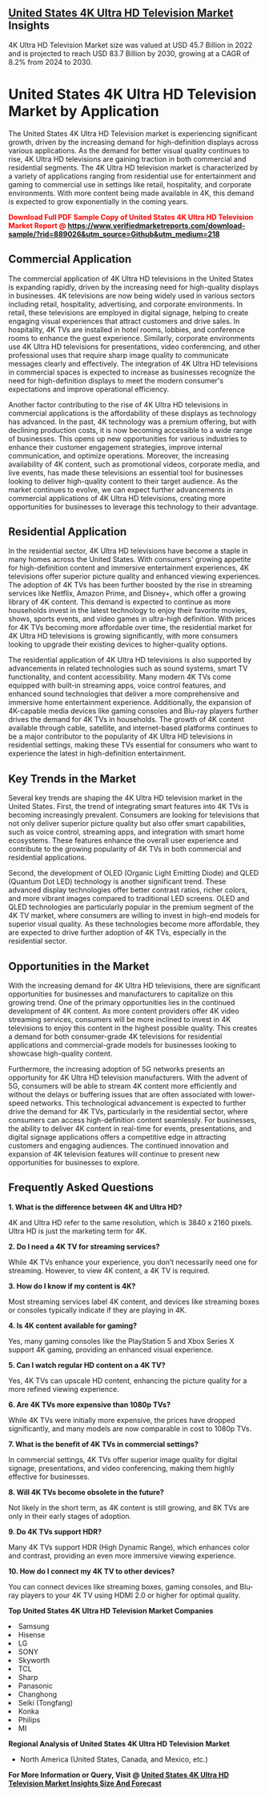 <h2><a href="https://www.verifiedmarketreports.com/download-sample/?rid=889026&amp;utm_source=Github&amp;utm_medium=218" target="_blank">United States 4K Ultra HD Television Market</a> Insights</h2><p>4K Ultra HD Television Market size was valued at USD 45.7 Billion in 2022 and is projected to reach USD 83.7 Billion by 2030, growing at a CAGR of 8.2% from 2024 to 2030.</p><p><h1>United States 4K Ultra HD Television Market by Application</h1> <p>The United States 4K Ultra HD Television market is experiencing significant growth, driven by the increasing demand for high-definition displays across various applications. As the demand for better visual quality continues to rise, 4K Ultra HD televisions are gaining traction in both commercial and residential segments. The 4K Ultra HD television market is characterized by a variety of applications ranging from residential use for entertainment and gaming to commercial use in settings like retail, hospitality, and corporate environments. With more content being made available in 4K, this demand is expected to grow exponentially in the coming years.</p> <p><strong><p><span class=""><span style="color: #ff0000;"><strong>Download Full PDF Sample Copy of United States 4K Ultra HD Television Market Report</strong> @ </span><a href="https://www.verifiedmarketreports.com/download-sample/?rid=889026&amp;utm_source=Github&amp;utm_medium=218" target="_blank">https://www.verifiedmarketreports.com/download-sample/?rid=889026&amp;utm_source=Github&amp;utm_medium=218</a></span></p></strong></p> <h2>Commercial Application</h2> <p>The commercial application of 4K Ultra HD televisions in the United States is expanding rapidly, driven by the increasing need for high-quality displays in businesses. 4K televisions are now being widely used in various sectors including retail, hospitality, advertising, and corporate environments. In retail, these televisions are employed in digital signage, helping to create engaging visual experiences that attract customers and drive sales. In hospitality, 4K TVs are installed in hotel rooms, lobbies, and conference rooms to enhance the guest experience. Similarly, corporate environments use 4K Ultra HD televisions for presentations, video conferencing, and other professional uses that require sharp image quality to communicate messages clearly and effectively. The integration of 4K Ultra HD televisions in commercial spaces is expected to increase as businesses recognize the need for high-definition displays to meet the modern consumer's expectations and improve operational efficiency.</p> <p>Another factor contributing to the rise of 4K Ultra HD televisions in commercial applications is the affordability of these displays as technology has advanced. In the past, 4K technology was a premium offering, but with declining production costs, it is now becoming accessible to a wide range of businesses. This opens up new opportunities for various industries to enhance their customer engagement strategies, improve internal communication, and optimize operations. Moreover, the increasing availability of 4K content, such as promotional videos, corporate media, and live events, has made these televisions an essential tool for businesses looking to deliver high-quality content to their target audience. As the market continues to evolve, we can expect further advancements in commercial applications of 4K Ultra HD televisions, creating more opportunities for businesses to leverage this technology to their advantage.</p> <h2>Residential Application</h2> <p>In the residential sector, 4K Ultra HD televisions have become a staple in many homes across the United States. With consumers' growing appetite for high-definition content and immersive entertainment experiences, 4K televisions offer superior picture quality and enhanced viewing experiences. The adoption of 4K TVs has been further boosted by the rise in streaming services like Netflix, Amazon Prime, and Disney+, which offer a growing library of 4K content. This demand is expected to continue as more households invest in the latest technology to enjoy their favorite movies, shows, sports events, and video games in ultra-high definition. With prices for 4K TVs becoming more affordable over time, the residential market for 4K Ultra HD televisions is growing significantly, with more consumers looking to upgrade their existing devices to higher-quality options.</p> <p>The residential application of 4K Ultra HD televisions is also supported by advancements in related technologies such as sound systems, smart TV functionality, and content accessibility. Many modern 4K TVs come equipped with built-in streaming apps, voice control features, and enhanced sound technologies that deliver a more comprehensive and immersive home entertainment experience. Additionally, the expansion of 4K-capable media devices like gaming consoles and Blu-ray players further drives the demand for 4K TVs in households. The growth of 4K content available through cable, satellite, and internet-based platforms continues to be a major contributor to the popularity of 4K Ultra HD televisions in residential settings, making these TVs essential for consumers who want to experience the latest in high-definition entertainment.</p> <h2>Key Trends in the Market</h2> <p>Several key trends are shaping the 4K Ultra HD television market in the United States. First, the trend of integrating smart features into 4K TVs is becoming increasingly prevalent. Consumers are looking for televisions that not only deliver superior picture quality but also offer smart capabilities, such as voice control, streaming apps, and integration with smart home ecosystems. These features enhance the overall user experience and contribute to the growing popularity of 4K TVs in both commercial and residential applications.</p> <p>Second, the development of OLED (Organic Light Emitting Diode) and QLED (Quantum Dot LED) technology is another significant trend. These advanced display technologies offer better contrast ratios, richer colors, and more vibrant images compared to traditional LED screens. OLED and QLED technologies are particularly popular in the premium segment of the 4K TV market, where consumers are willing to invest in high-end models for superior visual quality. As these technologies become more affordable, they are expected to drive further adoption of 4K TVs, especially in the residential sector.</p> <h2>Opportunities in the Market</h2> <p>With the increasing demand for 4K Ultra HD televisions, there are significant opportunities for businesses and manufacturers to capitalize on this growing trend. One of the primary opportunities lies in the continued development of 4K content. As more content providers offer 4K video streaming services, consumers will be more inclined to invest in 4K televisions to enjoy this content in the highest possible quality. This creates a demand for both consumer-grade 4K televisions for residential applications and commercial-grade models for businesses looking to showcase high-quality content.</p> <p>Furthermore, the increasing adoption of 5G networks presents an opportunity for 4K Ultra HD television manufacturers. With the advent of 5G, consumers will be able to stream 4K content more efficiently and without the delays or buffering issues that are often associated with lower-speed networks. This technological advancement is expected to further drive the demand for 4K TVs, particularly in the residential sector, where consumers can access high-definition content seamlessly. For businesses, the ability to deliver 4K content in real-time for events, presentations, and digital signage applications offers a competitive edge in attracting customers and engaging audiences. The continued innovation and expansion of 4K television features will continue to present new opportunities for businesses to explore.</p> <h2>Frequently Asked Questions</h2> <p><strong>1. What is the difference between 4K and Ultra HD?</strong></p> <p>4K and Ultra HD refer to the same resolution, which is 3840 x 2160 pixels. Ultra HD is just the marketing term for 4K.</p> <p><strong>2. Do I need a 4K TV for streaming services?</strong></p> <p>While 4K TVs enhance your experience, you don’t necessarily need one for streaming. However, to view 4K content, a 4K TV is required.</p> <p><strong>3. How do I know if my content is 4K?</strong></p> <p>Most streaming services label 4K content, and devices like streaming boxes or consoles typically indicate if they are playing in 4K.</p> <p><strong>4. Is 4K content available for gaming?</strong></p> <p>Yes, many gaming consoles like the PlayStation 5 and Xbox Series X support 4K gaming, providing an enhanced visual experience.</p> <p><strong>5. Can I watch regular HD content on a 4K TV?</strong></p> <p>Yes, 4K TVs can upscale HD content, enhancing the picture quality for a more refined viewing experience.</p> <p><strong>6. Are 4K TVs more expensive than 1080p TVs?</strong></p> <p>While 4K TVs were initially more expensive, the prices have dropped significantly, and many models are now comparable in cost to 1080p TVs.</p> <p><strong>7. What is the benefit of 4K TVs in commercial settings?</strong></p> <p>In commercial settings, 4K TVs offer superior image quality for digital signage, presentations, and video conferencing, making them highly effective for businesses.</p> <p><strong>8. Will 4K TVs become obsolete in the future?</strong></p> <p>Not likely in the short term, as 4K content is still growing, and 8K TVs are only in their early stages of adoption.</p> <p><strong>9. Do 4K TVs support HDR?</strong></p> <p>Many 4K TVs support HDR (High Dynamic Range), which enhances color and contrast, providing an even more immersive viewing experience.</p> <p><strong>10. How do I connect my 4K TV to other devices?</strong></p> <p>You can connect devices like streaming boxes, gaming consoles, and Blu-ray players to your 4K TV using HDMI 2.0 or higher for optimal quality.</p> </p><p><strong>Top United States 4K Ultra HD Television Market Companies</strong></p><div data-test-id=""><p><li>Samsung</li><li> Hisense</li><li> LG</li><li> SONY</li><li> Skyworth</li><li> TCL</li><li> Sharp</li><li> Panasonic</li><li> Changhong</li><li> Seiki (Tongfang)</li><li> Konka</li><li> Philips</li><li> MI</li></p><div><strong>Regional Analysis of&nbsp;United States 4K Ultra HD Television Market</strong></div><ul><li dir="ltr"><p dir="ltr">North America&nbsp;(United States, Canada, and Mexico, etc.)</p></li></ul><p><strong>For More Information or Query, Visit @&nbsp;</strong><strong><a href="https://www.verifiedmarketreports.com/product/4k-ultra-hd-television-market/?utm_source=Github&amp;utm_medium=218" target="_blank">United States 4K Ultra HD Television Market Insights Size And Forecast</a></strong></p></div>
